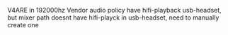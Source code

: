 V4ARE in 192000hz
Vendor audio policy have hifi-playback usb-headset, but mixer path doesnt have hifi-playck in usb-headset, need to manually create one
